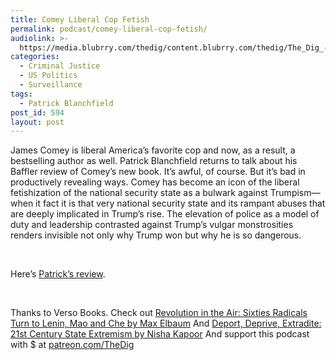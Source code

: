 ```yaml
---
title: Comey Liberal Cop Fetish
permalink: podcast/comey-liberal-cop-fetish/
audiolink: >-
  https://media.blubrry.com/thedig/content.blubrry.com/thedig/The_Dig_-_EP_106_-_Blanchfield.mp3
categories:
  - Criminal Justice
  - US Politics
  - Surveillance
tags:
  - Patrick Blanchfield
post_id: 594
layout: post
---
```


James Comey is liberal America’s favorite cop and now, as a result, a bestselling author as well. Patrick Blanchfield returns to talk about his Baffler review of Comey’s new book. It’s awful, of course. But it’s bad in productively revealing ways. Comey has become an icon of the liberal fetishization of the national security state as a bulwark against Trumpism—when it fact it is that very national security state and its rampant abuses that are deeply implicated in Trump’s rise. The elevation of police as a model of duty and leadership contrasted against Trump’s vulgar monstrosities renders invisible not only why Trump won but why he is so dangerous.

 

Here’s [Patrick’s review](thebaffler.com/latest/prig-and-pig-blanchfield).

 

Thanks to Verso Books. Check out [Revolution in the Air: Sixties Radicals Turn to Lenin, Mao and Che by Max Elbaum](versobooks.com/books/2707-revolution-in-the-air) And [Deport, Deprive, Extradite: 21st Century State Extremism by Nisha Kapoor](versobooks.com/books/2551-deport-deprive-extradite) And support this podcast with $ at [patreon.com/TheDig](http://www.patreon.com/TheDig)
